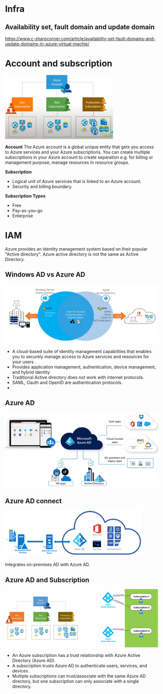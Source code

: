 # Infra
## Availability set, fault domain and update domain
https://www.c-sharpcorner.com/article/availability-set-fault-domains-and-update-domains-in-azure-virtual-machie/

# Account and subscription
![](Pasted%20image%2020220608192612.png)

**Account**
The Azure account is a global unique entity that gets you access to Azure services and
your Azure subscriptions. You can create multiple subscriptions in your Azure account to
create separation e.g. for billing or management purpose, manage resources In resource groups.

**Subscription**
- Logical unit of Azure services that is linked to an Azure account.
- Security and billing boundary.

**Subscription Types**
- Free
- Pay-as-you-go
- Enterprise

# IAM
Azure provides an identity management system based on their popular "Active directory".
Azure active directory is not the same as Active Directory.

## Windows AD vs Azure AD
![](Pasted%20image%2020220613114538.png)
- A cloud-based suite of identity management capabilities that enables you to
   securely manage access to Azure services and resources for your users .
- Provides application management, authentication, device management, and
   hybrid identity
- Traditional Active directory does not work with internet protocols.
- SAML, Oauth and OpenID are authentication protocols.
-  
## Azure AD
![](Pasted%20image%2020220613114841.png)

## Azure AD connect
![](Pasted%20image%2020220613115003.png)

Integrates on-premises AD with Azure AD.

## Azure AD and Subscription
![](Pasted%20image%2020220613115440.png)
- An Azure subscription has a trust relationship with Azure Active Directory (Azure AD). 
- A subscription trusts Azure AD to authenticate users, services, and devices.
- Multiple subscriptions can trust/associate with the same Azure AD directory, but one subscription can only associate with a single directory.


